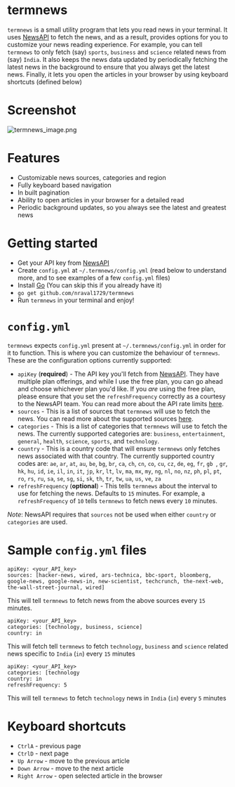 # termnews

`termnews` is a small utility program that lets you read news in your terminal. It uses [NewsAPI](https://newsapi.org/) to fetch the news, and as a
 result, provides options for you to customize your news reading experience.
 For example, you can tell `termnews` to only fetch (say) `sports`, `business` and `science` related news from (say) `India`.
 It also keeps the news data updated by periodically fetching the latest news in the background to ensure that you always get the latest news.
 Finally, it lets you open the articles in your browser by using keyboard shortcuts (defined below)
 
 # Screenshot
 ![termnews_image.png](https://user-images.githubusercontent.com/12673171/94588022-044bd180-02a1-11eb-907d-26cf9f1a1400.png)

# Features
 - Customizable news sources, categories and region
 - Fully keyboard based navigation
 - In built pagination
 - Ability to open articles in your browser for a detailed read
 - Periodic background updates, so you always see the latest and greatest news
  
 
# Getting started
- Get your API key from [NewsAPI](https://newsapi.org/)
- Create `config.yml` at `~/.termnews/config.yml` (read below to understand more, and to see examples of a few `config.yml` files)
- Install [Go](https://golang.org/) (You can skip this if you already have it)
- `go get github.com/nraval1729/termnews`
- Run `termnews` in your terminal and enjoy!


# `config.yml`
`termnews` expects `config.yml` present at `~/.termnews/config.yml` in order for it to function. This is where you can customize the behaviour of
 `termnews`. These are the configuration options currently supported:
 - `apiKey` (**required**) - The API key you'll fetch from [NewsAPI](https://newsapi.org).
 They have multiple plan offerings, and while I use the free plan, you can go ahead and choose whichever plan you'd like.
 If you _are_ using the free plan, please ensure that you set the `refreshFrequency` correctly as a courtesy to the NewsAPI team.
 You can read more about the API rate limits [here](https://newsapi.org/pricing).
 - `sources` - This is a list of sources that `termnews` will use to fetch the news.
 You can read more about the supported sources [here](https://newsapi.org/docs/endpoints/sources).
 - `categories` - This is a list of categories that `termnews` will use to fetch the news.
 The currently supported categories are: `business`, `entertainment`, `general`, `health`, `science`, `sports`, and `technology`.
 - `country` - This is a country code that will ensure `termnews` only fetches news associated with that country.
 The currently supported country codes are: `ae`, `ar`, `at`, `au`, `be`, `bg`, `br`, `ca`, `ch`, `cn`, `co`, `cu`, `cz`, `de`, `eg`, `fr`, `gb
 `, `gr`, `hk`, `hu`, `id`, `ie`, `il`, `in`, `it`, `jp`, `kr`, `lt`, `lv`, `ma`, `mx`, `my`, `ng`, `nl`, `no`, `nz`, `ph`, `pl`, `pt`, `ro`, `rs`, `ru`, `sa`, `se`, `sg`, `si`, `sk`, `th`, `tr`, `tw`, `ua`, `us`, `ve`, `za`
 - `refreshFrequency` (**optional**) - This tells `termnews` about the interval to use for fetching the news. Defaults to `15` minutes.
 For example, a `refreshFrequency` of `10` tells `termnews` to fetch news every `10` minutes.
 
 *Note*: NewsAPI requires that `sources` not be used when either `country` or `categories` are used.
 
# **Sample `config.yml` files**
 
```
apiKey: <your_API_key>
sources: [hacker-news, wired, ars-technica, bbc-sport, bloomberg, google-news, google-news-in, new-scientist, techcrunch, the-next-web, the-wall-street-journal, wired]
```
This will tell `termnews` to fetch news from the above sources every `15` minutes. 

```
apiKey: <your_API_key>
categories: [technology, business, science]
country: in
```
This will fetch tell `termnews` to fetch `technology`, `business` and `science` related news specific to `India` (`in`) every `15` minutes

```
apiKey: <your_API_key>
categories: [technology
country: in
refreshFrequency: 5
```
This will tell `termnews` to fetch `technology` news in `India` (`in`) every `5` minutes


# Keyboard shortcuts
- `CtrlA` - previous page
- `CtrlD` - next page
- `Up Arrow` - move to the previous article
- `Down Arrow` - move to the next article
- `Right Arrow` - open selected article in the browser